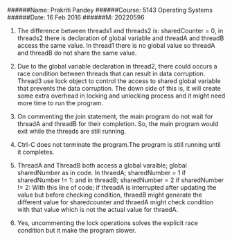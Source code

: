 ######Name: Prakriti Pandey
######Course: 5143 Operating Systems
######Date: 16 Feb 2016 
######M:    20220596



1. The difference between threads1 and threads2 is: sharedCounter = 0,
in threads2 there is declaration of global variable and threadA and threadB access the same value. In thread1 there is no global value so threadA and threadB do not share the same value.


2. Due to the global variable declaration in thread2, there could occurs a race condition between threads that can result in data   corruption. Thread3 use lock object to control the access to shared global variable that prevents the data corruption. The down side of this is, it will create some extra overhead in locking and unlocking process and it might need more time to run the program.


3. On commenting the join statement, the main program do not wait for threadA and threadB for their completion. So, the main program would exit while the threads are still running.


4. Ctrl-C does not terminate the program.The program is still running until it completes.


5. ThreadA and ThreadB both access a global varaible; global sharedNumber as in code. In thraedA; 
sharedNumber = 1   if sharedNumber != 1:
and in threadB;
sharedNumber = 2    if sharedNumber != 2:
With this line of code; if threadA is interrupted after updating the value but before checking condition, thraedB  might  generate the different value for sharedcounter and thraedA  might check condition with that value which is not the actual value for thraedA.

6. Yes, uncommenting the lock operations solves the explicit race condition but it make the program slower.


